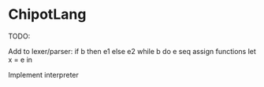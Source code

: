 # ChipotLang

TODO:

Add to lexer/parser:
if b then e1 else e2
while b do e
seq
assign
functions
let x = e in

Implement interpreter